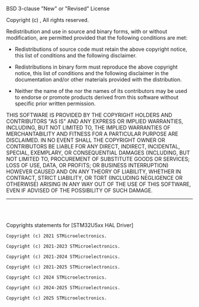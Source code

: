 <!-- License terms for [BSD 3-clause "New" or "Revised" License]-->

BSD 3-clause "New" or "Revised" License

Copyright (c) <YEAR>, <OWNER>
All rights reserved.

Redistribution and use in source and binary forms, with or without modification,
are permitted provided that the following conditions are met:

  * Redistributions of source code must retain the above copyright notice, this
    list of conditions and the following disclaimer.

  * Redistributions in binary form must reproduce the above copyright notice,
    this list of conditions and the following disclaimer in the documentation
    and/or other materials provided with the distribution.

  * Neither the name of the <ORGANIZATION> nor the names of its contributors may
    be used to endorse or promote products derived from this software without
    specific prior written permission.


THIS SOFTWARE IS PROVIDED BY THE COPYRIGHT HOLDERS AND CONTRIBUTORS "AS IS" AND
ANY EXPRESS OR IMPLIED WARRANTIES, INCLUDING, BUT NOT LIMITED TO, THE IMPLIED
WARRANTIES OF MERCHANTABILITY AND FITNESS FOR A PARTICULAR PURPOSE ARE
DISCLAIMED. IN NO EVENT SHALL THE COPYRIGHT OWNER OR CONTRIBUTORS BE LIABLE FOR
ANY DIRECT, INDIRECT, INCIDENTAL, SPECIAL, EXEMPLARY, OR CONSEQUENTIAL DAMAGES
(INCLUDING, BUT NOT LIMITED TO, PROCUREMENT OF SUBSTITUTE GOODS OR SERVICES; LOSS
OF USE, DATA, OR PROFITS; OR BUSINESS INTERRUPTION) HOWEVER CAUSED AND ON ANY
THEORY OF LIABILITY, WHETHER IN CONTRACT, STRICT LIABILITY, OR TORT (INCLUDING
NEGLIGENCE OR OTHERWISE) ARISING IN ANY WAY OUT OF THE USE OF THIS SOFTWARE, EVEN
IF ADVISED OF THE POSSIBILITY OF SUCH DAMAGE.

---

<!-- End of License terms -->
<BR>
<BR>

<!-- Copyrights statements for [STM32U5xx HAL Driver]-->
Copyrights statements for [STM32U5xx HAL Driver]

	Copyright (c) 2021 STMicroelectronics.
	
	Copyright (c) 2021-2023 STMicroelectronics.
	
	Copyright (c) 2021-2024 STMicroelectronics.
	
	Copyright (c) 2021-2025 STMicroelectronics.
	
	Copyright (c) 2024 STMicroelectronics.
	
	Copyright (c) 2024-2025 STMicroelectronics.
	
	Copyright (c) 2025 STMicroelectronics.
	
<!-- End of Copyrights statements for [STM32U5xx HAL Driver]-->
